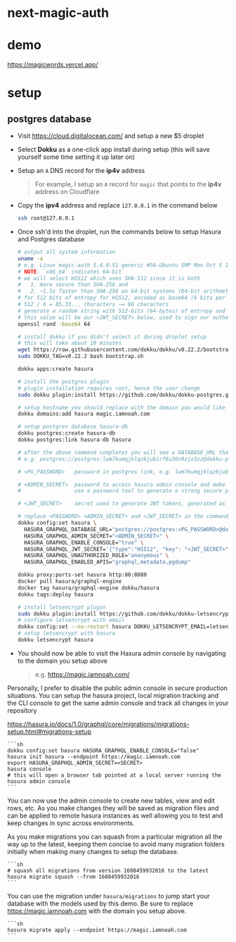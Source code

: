 
# next-magic-auth

# demo

https://magicwords.vercel.app/

# setup

## postgres database
- Visit https://cloud.digitalocean.com/ and setup a new $5 droplet
- Select **Dokku** as a one-click app install during setup (this will save yourself some time setting it up later on)
- Setup an `A` DNS record for the **ip4v** address

    > For example, I setup an `A` record for `magic` that points to the **ip4v** address on Cloudflare

- Copy the **ipv4** address and replace `127.0.0.1` in the command below

    ```sh
    ssh root@127.0.0.1
    ```

- Once ssh'd into the droplet, run the commands below to setup Hasura and Postgres database

    ```sh
    # output all system information
    uname -a
    # e.g. Linux magic-auth 5.4.0-51-generic #56-Ubuntu SMP Mon Oct 5 14:28:49 UTC 2020 x86_64 x86_64
    # NOTE: `x86_64` indicates 64-bit
    # we will select HS512 which uses SHA-512 since it is both
    #   1. more secure than SHA-256 and
    #   2. ~1.5x faster than SHA-256 on 64-bit systems (64-bit arithmetic internally)
    # for 512 bits of entropy for HS512, encoded as base64 (6 bits per character)
    # 512 / 6 = 85.33... characters ~= 86 characters
    # generate a random string with 512-bits (64-bytes) of entropy and encode in base64
    # this value will be our <JWT_SECRET> below, used to sign our authentication keys and should be kept secure
    openssl rand -base64 64

    # install dokku if you didn't select it during droplet setup
    # this will take about 10 minutes
    wget https://raw.githubusercontent.com/dokku/dokku/v0.22.2/bootstrap.sh;
    sudo DOKKU_TAG=v0.22.2 bash bootstrap.sh

    dokku apps:create hasura

    # install the postgres plugin
    # plugin installation requires root, hence the user change
    sudo dokku plugin:install https://github.com/dokku/dokku-postgres.git

    # setup hostname you should replace with the domain you would like to use
    dokku domains:add hasura magic.iamnoah.com

    # setup postgres database hasura-db
    dokku postgres:create hasura-db
    dokku postgres:link hasura-db hasura

    # after the above command completes you will see a DATABASE_URL that starts with postgres://
    # e.g. postgres://postgres:lwm7kumqjklqz6jubirf6u36n9zjo3zz@dokku-postgres-hasura-db:5432/hasura_db

    # <PG_PASSWORD>   password in postgres link, e.g. lwm7kumqjklqz6jubirf6u36n9zjo3zz

    # <ADMIN_SECRET>  password to access hasura admin console and make server side admin graphql queries
    #                 use a password tool to generate a strong secure password

    # <JWT_SECRET>    secret used to generate JWT tokens, generated as output of openssl command above

    # replace <PASSWORD> <ADMIN_SECRET> and <JWT_SECRET> in the command below
    dokku config:set hasura \
      HASURA_GRAPHQL_DATABASE_URL="postgres://postgres:<PG_PASSWORD>@dokku-postgres-hasura-db:5432/hasura_db" \
      HASURA_GRAPHQL_ADMIN_SECRET="<ADMIN_SECRET>" \
      HASURA_GRAPHQL_ENABLE_CONSOLE="true" \
      HASURA_GRAPHQL_JWT_SECRET='{"type":"HS512", "key": "<JWT_SECRET>"}' \
      HASURA_GRAPHQL_UNAUTHORIZED_ROLE="anonymous" \
      HASURA_GRAPHQL_ENABLED_APIS="graphql,metadata,pgdump"

    dokku proxy:ports-set hasura http:80:8080
    docker pull hasura/graphql-engine
    docker tag hasura/graphql-engine dokku/hasura
    dokku tags:deploy hasura

    # install letsencrypt plugin
    sudo dokku plugin:install https://github.com/dokku/dokku-letsencrypt.git
    # configure letsencrypt with email
    dokku config:set --no-restart hasura DOKKU_LETSENCRYPT_EMAIL=letsencrypt@iamnoah.com
    # setup letsencrypt with hasura
    dokku letsencrypt hasura
    ```

- You should now be able to visit the Hasura admin console by navigating to the domain you setup above

    > e.g. https://magic.iamnoah.com/

Personally, I prefer to disable the public admin console in secure production situations. You can setup the hasura project, local migration tracking and the CLI console to get the same admin console and track all changes in your repository

https://hasura.io/docs/1.0/graphql/core/migrations/migrations-setup.html#migrations-setup

    ```sh
    dokku config:set hasura HASURA_GRAPHQL_ENABLE_CONSOLE="false"
    hasura init hasura --endpoint https://magic.iamnoah.com
    export HASURA_GRAPHQL_ADMIN_SECRET=<SECRET>
    hasura console
    # this will open a browser tab pointed at a local server running the hasura admin console
    ```

You can now use the admin console to create new tables, view and edit rows, etc. As you make changes they will be saved as migration files and can be applied to remote hasura instances as well allowing you to test and keep changes in sync across environments.

As you make migrations you can squash from a particular migration all the way up to the latest, keeping them concise to avoid many migration folders initially when making many changes to setup the database.

    ```sh
    # squash all migrations from version 1608459932016 to the latest
    hasura migrate squash --from 1608459932016
    ```

You can use the migration under `hasura/migrations` to jump start your database with the models used by this demo. Be sure to replace https://magic.iamnoah.com with the domain you setup above.

    ```sh
    hasura migrate apply --endpoint https://magic.iamnoah.com
    ```
